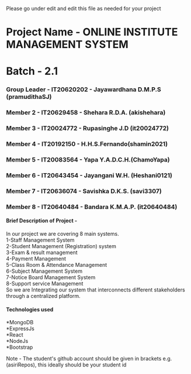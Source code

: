 Please go under edit and edit this file as needed for your project

# Project Name - ONLINE INSTITUTE MANAGEMENT SYSTEM
# Batch - 2.1
### Group Leader - IT20620202 - Jayawardhana D.M.P.S (pramudithaSJ)
### Member 2 - IT20629458 - Shehara R.D.A. (akishehara)
### Member 3 - IT20024772 - Rupasinghe J.D (it20024772)
### Member 4 - IT20192150 - H.H.S.Fernando(shamin2021)
### Member 5 - IT20083564 - Yapa Y.A.D.C.H.(ChamoYapa)
### Member 6 - IT20643454 - Jayangani W.H. (Heshani0121) 
### Member 7 - IT20636074 - Savishka D.K.S. (savi3307)
### Member 8 -  IT20640484 - Bandara K.M.A.P. (it20640484)

#### Brief Description of Project - 
In our project we are covering 8 main systems.<br>
1-Staff Management System<br>
2-Student Management (Registration) system<br>
3-Exam & result management<br>
4-Payment Management<br>
5-Class Room & Attendance Management<br>
6-Subject Management System<br>
7-Notice Board Management System<br>
8-Support service Management<br>
So we are Integrating our system that interconnects different stakeholders through a centralized platform.

#### Technologies used <br>

*MongoDB <br>
*ExpressJs <br>
*React <br>
*NodeJs <br>
*Bootstrap<br>

Note - The student's github account should be given in brackets e.g. (asiriRepos), this ideally should be your student id 

